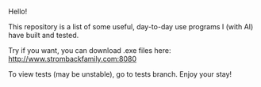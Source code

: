 Hello! 

This repository is a list of some useful, day-to-day use programs I (with AI) have built and tested. 

Try if you want, you can download .exe files here:
http://www.strombackfamily.com:8080

To view tests (may be unstable), go to tests branch. Enjoy your stay!